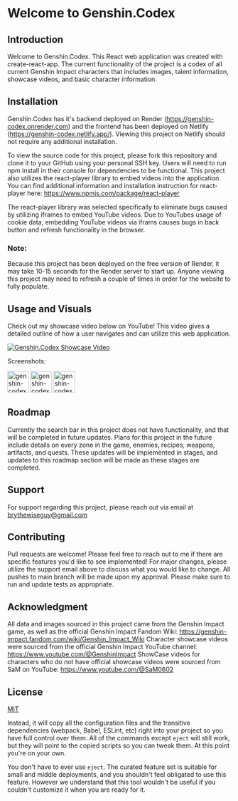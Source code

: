 # Welcome to Genshin.Codex

## Introduction

Welcome to Genshin.Codex. This React web application was created with create-react-app. The current functionality of the project is a codex of all current Genshin Impact characters that includes images, talent information, showcase videos, and basic character information.

## Installation

Genshin.Codex has it's backend deployed on Render (https://genshin-codex.onrender.com) and the frontend has been deployed on Netlify (https://genshin-codex.netlify.app/). Viewing this project on Netlify should not require any additional installation. 

To view the source code for this project, please fork this repository and clone it to your GitHub using your personal SSH key. Users will need to run npm install in their console for dependencies to be functional. This project also utilizes the react-player library to embed videos into the application. You can find additional information and installation instruction for react-player here: https://www.npmjs.com/package/react-player

The react-player library was selected specifically to eliminate bugs caused by utilizing iframes to embed YouTube videos. Due to YouTubes usage of cookie data, embedding YouTube videos via iframs causes bugs in back button and refresh functionality in the browser.

### Note:

Because this project has been deployed on the free version of Render, it may take 10-15 seconds for the Render server to start up. Anyone viewing this project may need to refresh a couple of times in order for the website to fully populate.

## Usage and Visuals

Check out my showcase video below on YouTube! This video gives a detailed outline of how a user navigates and can utilize this web application.

[![Genshin.Codex Showcase Video](https://img.youtube.com/vi/fDl1DkPN1X0/0.jpg)](https://www.youtube.com/watch?v=fDl1DkPN1X0)

Screenshots:

<img src="../genshin-impact-character-codex/src/Screenshots/genshin-codex-ss-1.jpg" alt='genshin-codex-ss-1' width="48">
<img src="../genshin-impact-character-codex/src/Screenshots/genshin-codex-ss-2.jpg" alt='genshin-codex-ss-2' width="48">
<img src="../genshin-impact-character-codex/src/Screenshots/genshin-codex-ss-3.jpg" alt='genshin-codex-ss-3' width="48">

## Roadmap

Currently the search bar in this project does not have functionality, and that will be completed in future updates. Plans for this project in the future include details on every zone in the game, enemies, recipes, weapons, artifacts, and quests. These updates will be implemented in stages, and updates to this roadmap section will be made as these stages are completed.

## Support

For support regarding this project, please reach out via email at brythewiseguy@gmail.com

## Contributing

Pull requests are welcome! Please feel free to reach out to me if there are specific features you'd like to see implemented! 
For major changes, please utilize the support email above to discuss what you would like to change. 
All pushes to main branch will be made upon my approval.
Please make sure to run and update tests as appropriate.

## Acknowledgment

All data and images sourced in this project came from the Genshin Impact game, as well as the official Genshin Impact Fandom Wiki: https://genshin-impact.fandom.com/wiki/Genshin_Impact_Wiki 
Character showcase videos were sourced from the official Genshin Impact YouTube channel: https://www.youtube.com/@GenshinImpact
ShowCase videos for characters who do not have official showcase videos were sourced from SaM on YouTube: https://www.youtube.com/@SaM0602

## License

[MIT](https://choosealicense.com/licenses/mit/)

Instead, it will copy all the configuration files and the transitive dependencies (webpack, Babel, ESLint, etc) right into your project so you have full control over them. All of the commands except `eject` will still work, but they will point to the copied scripts so you can tweak them. At this point you're on your own.

You don't have to ever use `eject`. The curated feature set is suitable for small and middle deployments, and you shouldn't feel obligated to use this feature. However we understand that this tool wouldn't be useful if you couldn't customize it when you are ready for it.